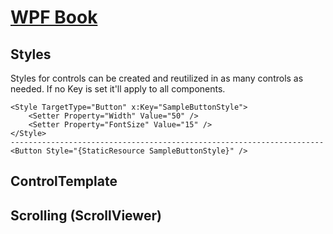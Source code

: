 # [WPF Book](../readme.md)

## Styles
Styles for controls can be created and reutilized in as many controls as needed. If no Key is set it'll apply to all components.

    <Style TargetType="Button" x:Key="SampleButtonStyle">
        <Setter Property="Width" Value="50" />
        <Setter Property="FontSize" Value="15" />
    </Style>
    ----------------------------------------------------------------------
    <Button Style="{StaticResource SampleButtonStyle}" />

## ControlTemplate

## Scrolling (ScrollViewer)